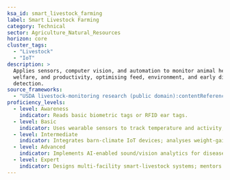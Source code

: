 ```yaml
---
ksa_id: smart_livestock_farming
label: Smart Livestock Farming
category: Technical
sector: Agriculture_Natural_Resources
horizon: core
cluster_tags:
  - "Livestock"
  - "IoT"
description: >
  Applies sensors, computer vision, and automation to monitor animal health,
  welfare, and productivity, optimising feed, environment, and early disease
  detection.
source_frameworks:
  - "USDA livestock-monitoring research (public domain):contentReference[oaicite:4]{index=4}"
proficiency_levels:
  - level: Awareness
    indicator: Reads basic biometric tags or RFID ear tags.
  - level: Basic
    indicator: Uses wearable sensors to track temperature and activity; flags deviations.
  - level: Intermediate
    indicator: Integrates barn-climate IoT devices; analyses weight-gain and milk-yield dashboards.
  - level: Advanced
    indicator: Implements AI-enabled sound/vision analytics for disease or stress; automates feeding to precision rations.
  - level: Expert
    indicator: Designs multi-facility smart-livestock systems; mentors producers; publishes best-practice protocols for data-driven animal welfare.
---
```

